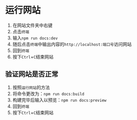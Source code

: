 # 运行网站

1. 在网站文件夹中右键
2. 点击```终端```
3. 输入```npm run docs:dev```
4. 随后点击```终端```中输出内容的```http://localhost:端口号```访问网站
5. 回到```终端```
6. 按下```Ctrl```+```C```结束网站

## 验证网站是否正常

1. 按照```运行网站```的方法
2. 将命令更改为：```npm run docs:build```
3. 构建完毕后输入以预览：```npm run docs:preview```
4. 回到```终端```
5. 按下```Ctrl```+```C```结束网站